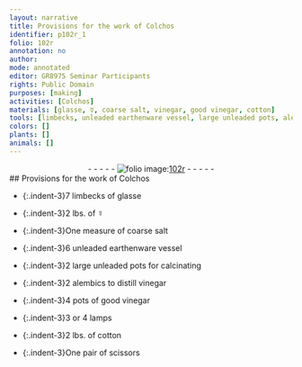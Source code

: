 ```yaml
---
layout: narrative
title: Provisions for the work of Colchos
identifier: p102r_1
folio: 102r
annotation: no
author:
mode: annotated
editor: GR8975 Seminar Participants
rights: Public Domain
purposes: [making]
activities: [Colchos]
materials: [glasse, ☿, coarse salt, vinegar, good vinegar, cotton]
tools: [limbecks, unleaded earthenware vessel, large unleaded pots, alembics, pots, lamps, scissors]
colors: []
plants: []
animals: []
---
```


 <div class="folio" align="center">- - - - - <a href="http://gallica.bnf.fr/ark:/12148/btv1b10500001g/f209.image" target="_blank"><img src="https://cu-mkp.github.io/GR8975-edition/assets/photo-icon.png" alt="folio image: " style="display:inline-block; margin-bottom:-3px;"/>102r</a> - - - - - </div>  <span class="activity"></span> 
## Provisions for the work of Colchos

 
 
- {:.indent-3}7 <span class="unit"><span class="tool">limbecks</span></span> of <span class="material">glasse</span>
 
- {:.indent-3}2 <span class="unit">lbs.</span> of <span class="material">☿</span>
 
- {:.indent-3}One <span class="unit">measure</span> of <span class="material">coarse salt</span>
 
- {:.indent-3}6 <span class="tool">unleaded earthenware vessel</span>
 
- {:.indent-3}2 <span class="tool">large unleaded pots</span> for calcinating
 
- {:.indent-3}2 <span class="tool">alembics</span> to distill <span class="material">vinegar</span>
 
- {:.indent-3}4 <span class="unit"><span class="tool">pots</span></span> of <span class="material">good vinegar</span>
 
- {:.indent-3}3 or 4 <span class="tool">lamps</span>
 
- {:.indent-3}2 <span class="unit">lbs.</span> of <span class="material">cotton</span>
 
- {:.indent-3}One pair of <span class="tool">scissors</span>
 
 